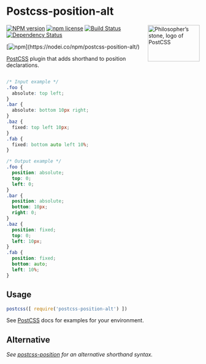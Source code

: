 # Postcss-position-alt

<img align="right" width="135" height="95"
  title="Philosopher’s stone, logo of PostCSS"
  src="http://postcss.github.io/postcss/logo-leftp.png">

[![NPM version][npm-image]][npm-url] [![npm license](http://img.shields.io/npm/l/postcss-position-alt.svg)](https://www.npmjs.org/package/postcss-position-alt) [![Build Status][ci-img]][ci] [![Dependency Status][daviddm-image]][daviddm-url]

[![npm](https://nodei.co/npm/postcss-position-alt.svg?)](https://nodei.co/npm/postcss-position-alt/)

[PostCSS] plugin that adds shorthand to position declarations.

[PostCSS]: https://github.com/postcss/postcss
[ci-img]:  https://travis-ci.org/sylvainbaronnet/postcss-position-alt.svg
[ci]:      https://travis-ci.org/sylvainbaronnet/postcss-position-alt
[npm-url]: https://www.npmjs.com/package/postcss-position-alt
[npm-image]: https://badge.fury.io/js/postcss-position.svg
[daviddm-image]: https://david-dm.org/sylvainbaronnet/postcss-position-alt.svg
[daviddm-url]: https://david-dm.org/sylvainbaronnet/postcss-position-alt



```css

/* Input example */
.foo {
  absolute: top left;
}
.bar {
  absolute: bottom 10px right;
}
.baz {
  fixed: top left 10px;
}
.fab {
  fixed: bottom auto left 10%;
}
```

```css
/* Output example */
.foo {
  position: absolute;
  top: 0;
  left: 0;
}
.bar {
  position: absolute;
  bottom: 10px;
  right: 0;
}
.baz {
  position: fixed;
  top: 0;
  left: 10px;
}
.fab {
  position: fixed;
  bottom: auto;
  left: 10%;
}
```

## Usage

```js
postcss([ require('postcss-position-alt') ])
```

See [PostCSS] docs for examples for your environment.


## Alternative 

*See [postcss-position](https://github.com/seaneking/postcss-position) for an alternative shorthand syntax.*
